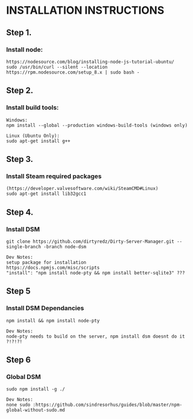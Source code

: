 # INSTALLATION INSTRUCTIONS

## Step 1.
  ### Install node:
    https://nodesource.com/blog/installing-node-js-tutorial-ubuntu/
    sudo /usr/bin/curl --silent --location https://rpm.nodesource.com/setup_8.x | sudo bash -

## Step 2.
  ### Install build tools:
    Windows:
    npm install --global --production windows-build-tools (windows only)

    Linux (Ubuntu Only):
    sudo apt-get install g++

## Step 3.
  ### Install Steam required packages
    (https://developer.valvesoftware.com/wiki/SteamCMD#Linux)
    sudo apt-get install lib32gcc1

## Step 4.
  ### Install DSM
    git clone https://github.com/dirtyredz/Dirty-Server-Manager.git --single-branch -branch node-dsm

    Dev Notes:
    setup package for installation
    https://docs.npmjs.com/misc/scripts
    "install": "npm install node-pty && npm install better-sqlite3" ???

## Step 5
  ### Install DSM Dependancies
    npm install && npm install node-pty

    Dev Notes:
    node-pty needs to build on the server, npm install dsm doesnt do it ?!?!?!

## Step 6
  ### Global DSM
    sudo npm install -g ./

    Dev Notes:
    none sudo :https://github.com/sindresorhus/guides/blob/master/npm-global-without-sudo.md